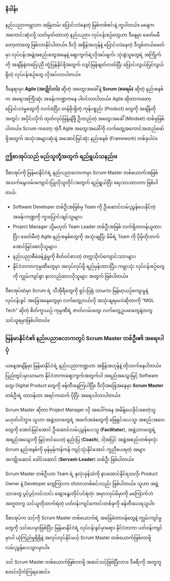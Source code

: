 ### **နိဒါန်း**

နည်းပညာကမ္ဘာဟာ အမြဲတမ်း ပြောင်းလဲနေတဲ့ မြစ်တစ်စင်းနဲ့ တူပါတယ်။ မနေ့က အကောင်းဆုံးလို့ သတ်မှတ်ထားတဲ့ နည်းပညာ၊ လုပ်ငန်းစဉ်တွေဟာ ဒီနေ့မှာ ခေတ်မမီတော့တာတွေ ဖြစ်လာနိုင်ပါတယ်။ ဒီလို အရှိန်အဟုန်နဲ့ ပြောင်းလဲနေတဲ့ ဒီဂျစ်တယ်ခေတ်မှာ လုပ်ငန်းအဖွဲ့အစည်းတွေအနေနဲ့ ဈေးကွက်ရဲ့လိုအပ်ချက်၊ သုံးစွဲသူတွေရဲ့ အကြိုက်ကို အချိန်နဲ့တပြေးညီ တုံ့ပြန်နိုင်ဖို့အတွက် လျင်မြန်ဖျတ်လတ်ပြီး ပြောင်းလွယ်ပြင်လွယ်ရှိတဲ့ လုပ်ငန်းစဉ်တွေ လိုအပ်လာပါတယ်။

ဒီနေရာမှာ **Agile (အဂျိုင်းလ်)** ဆိုတဲ့ အတွေးအခေါ်နဲ့ **Scrum (စခရမ်)** ဆိုတဲ့ နည်းစနစ်က အရေးအကြီးဆုံး အခန်းကဏ္ဍကနေ ပါဝင်လာပါတယ်။ Agile ဆိုတာကတော့ ပြောင်းလဲမှုတွေကို လက်ခံပြီး၊ တန်ဖိုးရှိတဲ့ ကုန်ပစ္စည်း (Product) တွေကို အချိန်တိုအတွင်း အပိုင်းလိုက် ထုတ်လုပ်ဖြန့်ချိဖို့ ဦးတည်တဲ့ အတွေးအခေါ် (Mindset) တစ်ခုဖြစ်ပါတယ်။ Scrum ကတော့ အဲ့ဒီ Agile အတွေးအခေါ်ကို လက်တွေ့အကောင်အထည်ဖော်ဖို့အတွက် အသုံးအများဆုံးနဲ့ အအောင်မြင်ဆုံး နည်းစနစ် (Framework) တစ်ခုပါပဲ။

### **ဤစာအုပ်သည် မည်သူတို့အတွက် ရည်ရွယ်သနည်း။**

ဒီစာအုပ်ကို မြန်မာနိုင်ငံရဲ့ နည်းပညာလောကမှာ Scrum Master တစ်ယောက်အဖြစ် အသက်မွေးဝမ်းကျောင်းပြုလိုသူတိုင်းအတွက် ရည်ရွယ်ပြီး ရေးသားထားတာ ဖြစ်ပါတယ်:

*   Software Developer တစ်ဦးအဖြစ်မှ Team ကို ဦးဆောင်လမ်းညွှန်ပေးနိုင်တဲ့ အခန်းကဏ္ဍကို ကူးပြောင်းချင်သူများ၊
*   Project Manager သို့မဟုတ် Team Leader တစ်ဦးအဖြစ် လက်ရှိတာဝန်ယူထားပြီး၊ ခေတ်မီတဲ့ Agile နည်းစနစ်တွေကို အသုံးချပြီး မိမိရဲ့ Team ကို ပိုမိုတိုးတက်အောင်မြင်စေလိုသူများ၊
*   နည်းပညာစီမံခန့်ခွဲမှုကို စိတ်ဝင်စားတဲ့ တက္ကသိုလ်ကျောင်းသားများ၊
*   နိုင်ငံတကာကုမ္ပဏီတွေမှာ အလုပ်လုပ်ဖို့ ရည်မှန်းထားပြီး၊ ကမ္ဘာသုံး လုပ်ငန်းစဉ်တွေကို ကျွမ်းကျင်စွာ နားလည်ထားလိုသူများ အတွက် ဖြစ်ပါတယ်။

ဒီစာအုပ်ထဲမှာ Scrum ရဲ့ သီအိုရီတွေကို ရှင်းပြရုံ သာမက၊ မြန်မာ့ယဉ်ကျေးမှုနဲ့ လုပ်ငန်းခွင် အခြေအနေတွေမှာ လက်တွေ့ဘယ်လို အသုံးချရမလဲဆိုတာကို "MGL Tech" ဆိုတဲ့ စိတ်ကူးယဉ် ကုမ္ပဏီရဲ့ ဇာတ်လမ်းတွေ၊ လက်တွေ့ဥပမာတွေနဲ့တကွ သင်ယူရမှာဖြစ်ပါတယ်။

### **မြန်မာနိုင်ငံ၏ နည်းပညာလောကတွင် Scrum Master တစ်ဦး၏ အရေးပါပုံ**

ယနေ့အချိန်မှာ မြန်မာနိုင်ငံရဲ့ နည်းပညာကဏ္ဍဟာ အရှိန်အဟုန်နဲ့ တိုးတက်နေပါတယ်။ ပြည်တွင်းမှာသာမက နိုင်ငံတကာဈေးကွက်အတွက်ပါ အရည်အသွေးမြင့် Software တွေ၊ Digital Product တွေကို ဖန်တီးနေကြပါပြီ။ ဒီလိုအခြေအနေမှာ **Scrum Master** တစ်ဦးရဲ့ တာဝန်ဟာ အရင်ကထက် ပိုပြီး အရေးပါလာပါတယ်။

Scrum Master ဆိုတာ Project Manager လို အပေါ်ကနေ အမိန့်ပေးခိုင်းစေတဲ့သူ မဟုတ်ပါဘူး။ သူဟာ အဖွဲ့သားတွေရဲ့ အခက်အခဲတွေကို ဖြေရှင်းပေးသူ၊ အစည်းအဝေးတွေကို အောင်မြင်အောင် ဦးဆောင်လမ်းညွှန်ပေးသူ (**Facilitator**), အဖွဲ့သားတွေရဲ့ အရည်အသွေးကို မြှင့်တင်ပေးတဲ့ နည်းပြ (**Coach**), ဒါ့အပြင် အဖွဲ့အစည်းတစ်ခုလုံး Scrum နည်းစနစ်ကို မှန်မှန်ကန်ကန် ကျင့်သုံးနိုင်အောင် ကူညီပေးရတဲ့ အများအကျိုးဆောင် ခေါင်းဆောင် (**Servant-Leader**) တစ်ဦး ဖြစ်ပါတယ်။

Scrum Master တစ်ဦးဟာ Team ရဲ့ နှလုံးခုန်သံကို နားထောင်နိုင်ရသလို၊ Product Owner နဲ့ Developer တွေကြားက တံတားတစ်စင်းလည်း ဖြစ်ပါတယ်။ သူဟာ အဖွဲ့သားတွေ ပွင့်ပွင့်လင်းလင်း ဆွေးနွေးတိုင်ပင်ရဲတဲ့၊ အမှားလုပ်မိမှာကို မကြောက်ဘဲ အတူတကွ သင်ယူတိုးတက်ရဲတဲ့ ပတ်ဝန်းကျင်ကောင်းတစ်ခုကို ဖန်တီးပေးရသူပါ။

ဒီစာအုပ်က သင့်ကို Scrum Master တစ်ယောက်ရဲ့ အခြေခံတာဝန်တွေနဲ့ ကျွမ်းကျင်မှုတွေကို သင်ပေးမှာဖြစ်ပြီး၊ မြန်မာနိုင်ငံရဲ့ လုပ်ငန်းခွင်မှာရော၊ နိုင်ငံတကာ ပတ်ဝန်းကျင်မှာပါ ယုံကြည်မှုရှိရှိနဲ့ အလုပ်လုပ်နိုင်မယ့် Scrum Master တစ်ယောက်ဖြစ်လာဖို့ လမ်းညွှန်ပေးသွားမှာပါ။

သင် Scrum Master တစ်ယောက်ဖြစ်လာဖို့ အဆင်သင့်ဖြစ်ပြီလား။ ဒီခရီးကို အတူတူ စတင်လိုက်ကြရအောင်။